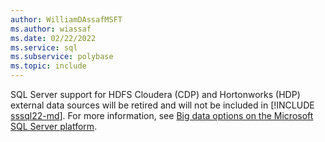 ```yaml
---
author: WilliamDAssafMSFT
ms.author: wiassaf
ms.date: 02/22/2022
ms.service: sql
ms.subservice: polybase
ms.topic: include
---
```


SQL Server support for HDFS Cloudera (CDP) and Hortonworks (HDP) external data sources will be retired and will not be included in [!INCLUDE [sssql22-md](sssql22-md.md)]. For more information, see [Big data options on the Microsoft SQL Server platform](../big-data-cluster/big-data-options.md).